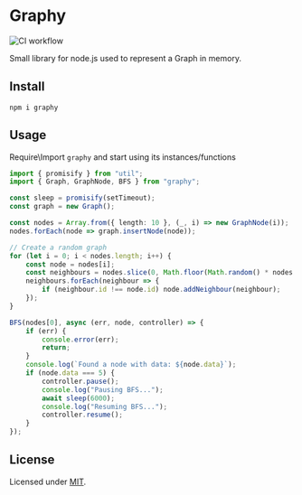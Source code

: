 # Graphy

![CI workflow](https://github.com/DanieleFedeli/graphy/workflows/CI%20workflow/badge.svg)

Small library for node.js used to represent a Graph in memory.

## Install
```
npm i graphy
```

## Usage
Require\Import `graphy` and start using its instances/functions
```ts
import { promisify } from "util";
import { Graph, GraphNode, BFS } from "graphy";

const sleep = promisify(setTimeout);
const graph = new Graph();

const nodes = Array.from({ length: 10 }, (_, i) => new GraphNode(i));
nodes.forEach(node => graph.insertNode(node));

// Create a random graph
for (let i = 0; i < nodes.length; i++) {
	const node = nodes[i];
	const neighbours = nodes.slice(0, Math.floor(Math.random() * nodes.length));
	neighbours.forEach(neighbour => {
		if (neighbour.id !== node.id) node.addNeighbour(neighbour);
	});
}

BFS(nodes[0], async (err, node, controller) => {
	if (err) {
		console.error(err);
		return;
	}
	console.log(`Found a node with data: ${node.data}`);
	if (node.data === 5) {
		controller.pause();
		console.log("Pausing BFS...");
		await sleep(6000);
		console.log("Resuming BFS...");
		controller.resume();
	}
});


```

## License

Licensed under [MIT](./LICENSE).<br/>